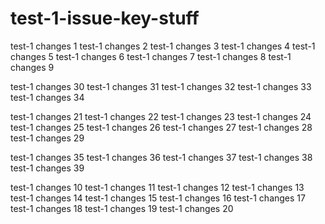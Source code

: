 # test-1-issue-key-stuff

test-1 changes 1
test-1 changes 2
test-1 changes 3
test-1 changes 4
test-1 changes 5
test-1 changes 6
test-1 changes 7
test-1 changes 8
test-1 changes 9

test-1 changes 30
test-1 changes 31
test-1 changes 32
test-1 changes 33
test-1 changes 34

test-1 changes 21
test-1 changes 22
test-1 changes 23
test-1 changes 24
test-1 changes 25
test-1 changes 26
test-1 changes 27
test-1 changes 28
test-1 changes 29

test-1 changes 35
test-1 changes 36
test-1 changes 37
test-1 changes 38
test-1 changes 39

test-1 changes 10
test-1 changes 11
test-1 changes 12
test-1 changes 13
test-1 changes 14
test-1 changes 15
test-1 changes 16
test-1 changes 17
test-1 changes 18
test-1 changes 19
test-1 changes 20
